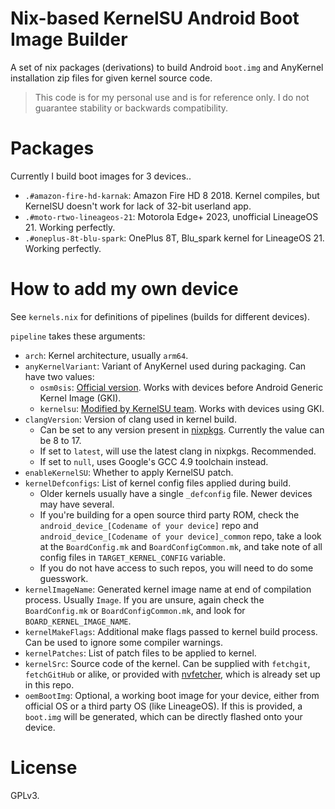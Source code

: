 # Nix-based KernelSU Android Boot Image Builder

A set of nix packages (derivations) to build Android `boot.img` and AnyKernel installation zip files for given kernel source code.

> This code is for my personal use and is for reference only. I do not guarantee stability or backwards compatibility.

# Packages

Currently I build boot images for 3 devices..

- `.#amazon-fire-hd-karnak`: Amazon Fire HD 8 2018. Kernel compiles, but KernelSU doesn't work for lack of 32-bit userland app.
- `.#moto-rtwo-lineageos-21`: Motorola Edge+ 2023, unofficial LineageOS 21. Working perfectly.
- `.#oneplus-8t-blu-spark`: OnePlus 8T, Blu_spark kernel for LineageOS 21. Working perfectly.

# How to add my own device

See `kernels.nix` for definitions of pipelines (builds for different devices).

`pipeline` takes these arguments:

- `arch`: Kernel architecture, usually `arm64`.
- `anyKernelVariant`: Variant of AnyKernel used during packaging. Can have two values:
  - `osm0sis`: [Official version](https://github.com/osm0sis/AnyKernel3). Works with devices before Android Generic Kernel Image (GKI).
  - `kernelsu`: [Modified by KernelSU team](https://github.com/Kernel-SU/AnyKernel3). Works with devices using GKI.
- `clangVersion`: Version of clang used in kernel build.
  - Can be set to any version present in [nixpkgs](https://github.com/NixOS/nixpkgs). Currently the value can be 8 to 17.
  - If set to `latest`, will use the latest clang in nixpkgs. Recommended.
  - If set to `null`, uses Google's GCC 4.9 toolchain instead.
- `enableKernelSU`: Whether to apply KernelSU patch.
- `kernelDefconfigs`: List of kernel config files applied during build.
  - Older kernels usually have a single `_defconfig` file. Newer devices may have several.
  - If you're building for a open source third party ROM, check the `android_device_[Codename of your device]` repo and `android_device_[Codename of your device]_common` repo, take a look at the `BoardConfig.mk` and `BoardConfigCommon.mk`, and take note of all config files in `TARGET_KERNEL_CONFIG` variable.
  - If you do not have access to such repos, you will need to do some guesswork.
- `kernelImageName`: Generated kernel image name at end of compilation process. Usually `Image`. If you are unsure, again check the `BoardConfig.mk` or `BoardConfigCommon.mk`, and look for `BOARD_KERNEL_IMAGE_NAME`.
- `kernelMakeFlags`: Additional make flags passed to kernel build process. Can be used to ignore some compiler warnings.
- `kernelPatches`: List of patch files to be applied to kernel.
- `kernelSrc`: Source code of the kernel. Can be supplied with `fetchgit`, `fetchGitHub` or alike, or provided with [nvfetcher](https://github.com/berberman/nvfetcher), which is already set up in this repo.
- `oemBootImg`: Optional, a working boot image for your device, either from official OS or a third party OS (like LineageOS). If this is provided, a `boot.img` will be generated, which can be directly flashed onto your device.

# License

GPLv3.
